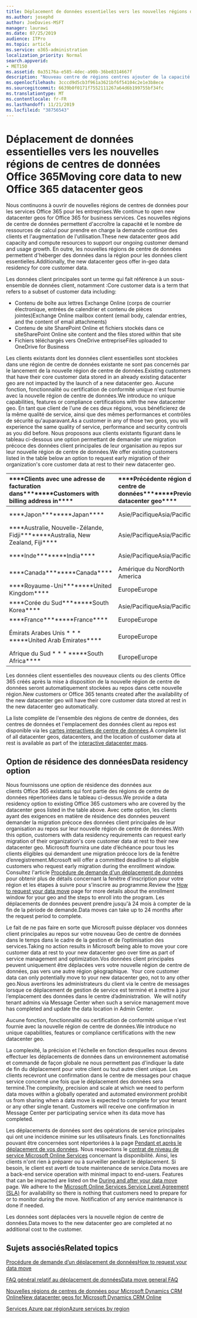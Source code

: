 ```yaml
---
title: Déplacement de données essentielles vers les nouvelles régions de centres de données Office 365
ms.author: josephd
author: JoeDavies-MSFT
manager: laurawi
ms.date: 07/25/2019
audience: ITPro
ms.topic: article
ms.service: o365-administration
localization_priority: Normal
search.appverid:
- MET150
ms.assetid: 0a35176a-e585-4dec-a90b-36be8314667f
description: "Nouveau centre de régions centres ajouter de la capacité et des ressources de calcul pour prendre en charge notre demande de client et sa croissance d’utilisation en cours. En outre, les nouvelles régions de centre de données permettent d'héberger des données dans la région pour les données client essentielles. Le terme « données client essentielles » fait référence à un sous-ensemble de données client définies dans les conditions d'utilisation de Microsoft Online Services : Exchange Onlinecontenu de la boîte aux lettres (corps de courrier électronique, entrées de calendrier et contenu de pièces jointes), SharePoint Onlinecontenu du site et fichiers stockés dans ce site, ainsi que fichiers téléchargés vers OneDrive Entreprise."
ms.openlocfilehash: 3cccd9d5cb3f961a3621bf6f54104c2e1e3b8ece
ms.sourcegitcommit: 6639b0f0171f7552111267a64d6b199755bf34fc
ms.translationtype: MT
ms.contentlocale: fr-FR
ms.lasthandoff: 11/21/2019
ms.locfileid: "38756543"
---
```

# <a name="moving-core-data-to-new-office-365-datacenter-geos"></a><span data-ttu-id="4533d-105">Déplacement de données essentielles vers les nouvelles régions de centres de données Office 365</span><span class="sxs-lookup"><span data-stu-id="4533d-105">Moving core data to new Office 365 datacenter geos</span></span>

<span data-ttu-id="4533d-106">Nous continuons à ouvrir de nouvelles régions de centres de données pour les services Office 365 pour les entreprises.</span><span class="sxs-lookup"><span data-stu-id="4533d-106">We continue to open new datacenter geos for Office 365 for business services.</span></span> <span data-ttu-id="4533d-107">Ces nouvelles régions de centre de données permettent d'accroître la capacité et le nombre de ressources de calcul pour prendre en charge la demande continue des clients et l'augmentation de l'utilisation.</span><span class="sxs-lookup"><span data-stu-id="4533d-107">These new datacenter geos add capacity and compute resources to support our ongoing customer demand and usage growth.</span></span> <span data-ttu-id="4533d-108">En outre, les nouvelles régions de centre de données permettent d'héberger des données dans la région pour les données client essentielles.</span><span class="sxs-lookup"><span data-stu-id="4533d-108">Additionally, the new datacenter geos offer in-geo data residency for core customer data.</span></span> 

<span data-ttu-id="4533d-109">Les données client principales sont un terme qui fait référence à un sous-ensemble de données client, notamment :</span><span class="sxs-lookup"><span data-stu-id="4533d-109">Core customer data is a term that refers to a subset of customer data including:</span></span> 
- <span data-ttu-id="4533d-110">Contenu de boîte aux lettres Exchange Online (corps de courrier électronique, entrées de calendrier et contenu de pièces jointes)</span><span class="sxs-lookup"><span data-stu-id="4533d-110">Exchange Online mailbox content (email body, calendar entries, and the content of email attachments)</span></span>
- <span data-ttu-id="4533d-111">Contenu de site SharePoint Online et fichiers stockés dans ce site</span><span class="sxs-lookup"><span data-stu-id="4533d-111">SharePoint Online site content and the files stored within that site</span></span>
- <span data-ttu-id="4533d-112">Fichiers téléchargés vers OneDrive entreprise</span><span class="sxs-lookup"><span data-stu-id="4533d-112">Files uploaded to OneDrive for Business</span></span> 
  
<span data-ttu-id="4533d-113">Les clients existants dont les données client essentielles sont stockées dans une région de centre de données existante ne sont pas concernés par le lancement de la nouvelle région de centre de données.</span><span class="sxs-lookup"><span data-stu-id="4533d-113">Existing customers that have their core customer data stored in an already existing datacenter geo are not impacted by the launch of a new datacenter geo.</span></span> <span data-ttu-id="4533d-114">Aucune fonction, fonctionnalité ou certification de conformité unique n'est fournie avec la nouvelle région de centre de données.</span><span class="sxs-lookup"><span data-stu-id="4533d-114">We introduce no unique capabilities, features or compliance certifications with the new datacenter geo.</span></span> <span data-ttu-id="4533d-115">En tant que client de l'une de ces deux régions, vous bénéficierez de la même qualité de service, ainsi que des mêmes performances et contrôles de sécurité qu'auparavant.</span><span class="sxs-lookup"><span data-stu-id="4533d-115">As a customer in any of those two geos, you will experience the same quality of service, performance and security controls as you did before.</span></span> <span data-ttu-id="4533d-116">Nous proposons aux clients existants figurant dans le tableau ci-dessous une option permettant de demander une migration précoce des données client principales de leur organisation au repos sur leur nouvelle région de centre de données.</span><span class="sxs-lookup"><span data-stu-id="4533d-116">We offer existing customers listed in the table below an option to request early migration of their organization's core customer data at rest to their new datacenter geo.</span></span>
  
|<span data-ttu-id="4533d-117">\*\*\*\*Clients avec une adresse de facturation dans\*\*\*\*</span><span class="sxs-lookup"><span data-stu-id="4533d-117">\*\*\*\*Customers with billing address in\*\*\*\*</span></span>|<span data-ttu-id="4533d-118">\*\*\*\*Précédente région de centre de données\*\*\*\*</span><span class="sxs-lookup"><span data-stu-id="4533d-118">\*\*\*\*Previous datacenter geo\*\*\*\*</span></span>|<span data-ttu-id="4533d-119">\*\*\*\*Nouvelle région de centre de données\*\*\*\*</span><span class="sxs-lookup"><span data-stu-id="4533d-119">\*\*\*\*New datacenter geo\*\*\*\*</span></span>|<span data-ttu-id="4533d-120">\*\*\*\*Région disponible depuis\*\*\*\*</span><span class="sxs-lookup"><span data-stu-id="4533d-120">\*\*\*\*Geo available since\*\*\*\*</span></span>|
|:-----|:-----|:-----|:-----|
|<span data-ttu-id="4533d-121">\*\*\*\*Japon\*\*\*\*</span><span class="sxs-lookup"><span data-stu-id="4533d-121">\*\*\*\*Japan\*\*\*\*</span></span>| <span data-ttu-id="4533d-122">Asie/Pacifique</span><span class="sxs-lookup"><span data-stu-id="4533d-122">Asia/Pacific</span></span> | <span data-ttu-id="4533d-123">Japon</span><span class="sxs-lookup"><span data-stu-id="4533d-123">Japan</span></span> | <span data-ttu-id="4533d-124">Décembre 2014</span><span class="sxs-lookup"><span data-stu-id="4533d-124">December 2014</span></span> |
|<span data-ttu-id="4533d-125">\*\*\*\*Australie, Nouvelle-Zélande, Fidji\*\*\*\*</span><span class="sxs-lookup"><span data-stu-id="4533d-125">\*\*\*\*Australia, New Zealand, Fiji\*\*\*\*</span></span>| <span data-ttu-id="4533d-126">Asie/Pacifique</span><span class="sxs-lookup"><span data-stu-id="4533d-126">Asia/Pacific</span></span> | <span data-ttu-id="4533d-127">Australie</span><span class="sxs-lookup"><span data-stu-id="4533d-127">Australia</span></span> | <span data-ttu-id="4533d-128">Mars 2015</span><span class="sxs-lookup"><span data-stu-id="4533d-128">March 2015</span></span> |
|<span data-ttu-id="4533d-129">\*\*\*\*Inde\*\*\*\*</span><span class="sxs-lookup"><span data-stu-id="4533d-129">\*\*\*\*India\*\*\*\*</span></span>| <span data-ttu-id="4533d-130">Asie/Pacifique</span><span class="sxs-lookup"><span data-stu-id="4533d-130">Asia/Pacific</span></span> | <span data-ttu-id="4533d-131">Inde</span><span class="sxs-lookup"><span data-stu-id="4533d-131">India</span></span> | <span data-ttu-id="4533d-132">Octobre 2015</span><span class="sxs-lookup"><span data-stu-id="4533d-132">October 2015</span></span> |
|<span data-ttu-id="4533d-133">\*\*\*\*Canada\*\*\*\*</span><span class="sxs-lookup"><span data-stu-id="4533d-133">\*\*\*\*Canada\*\*\*\*</span></span>| <span data-ttu-id="4533d-134">Amérique du Nord</span><span class="sxs-lookup"><span data-stu-id="4533d-134">North America</span></span> | <span data-ttu-id="4533d-135">Canada</span><span class="sxs-lookup"><span data-stu-id="4533d-135">Canada</span></span> | <span data-ttu-id="4533d-136">Mai 2016</span><span class="sxs-lookup"><span data-stu-id="4533d-136">May 2016</span></span> |
|<span data-ttu-id="4533d-137">\*\*\*\*Royaume-Uni\*\*\*\*</span><span class="sxs-lookup"><span data-stu-id="4533d-137">\*\*\*\*United Kingdom\*\*\*\*</span></span>| <span data-ttu-id="4533d-138">Europe</span><span class="sxs-lookup"><span data-stu-id="4533d-138">Europe</span></span> | <span data-ttu-id="4533d-139">Royaume-Uni</span><span class="sxs-lookup"><span data-stu-id="4533d-139">United Kingdom</span></span> | <span data-ttu-id="4533d-140">Septembre 2016</span><span class="sxs-lookup"><span data-stu-id="4533d-140">September 2016</span></span> |
|<span data-ttu-id="4533d-141">\*\*\*\*Corée du Sud\*\*\*\*</span><span class="sxs-lookup"><span data-stu-id="4533d-141">\*\*\*\*South Korea\*\*\*\*</span></span>| <span data-ttu-id="4533d-142">Asie/Pacifique</span><span class="sxs-lookup"><span data-stu-id="4533d-142">Asia/Pacific</span></span> | <span data-ttu-id="4533d-143">Corée du Sud</span><span class="sxs-lookup"><span data-stu-id="4533d-143">South Korea</span></span> | <span data-ttu-id="4533d-144">Avril 2017</span><span class="sxs-lookup"><span data-stu-id="4533d-144">April 2017</span></span> |
|<span data-ttu-id="4533d-145">\*\*\*\*France\*\*\*\*</span><span class="sxs-lookup"><span data-stu-id="4533d-145">\*\*\*\*France\*\*\*\*</span></span>| <span data-ttu-id="4533d-146">Europe</span><span class="sxs-lookup"><span data-stu-id="4533d-146">Europe</span></span> | <span data-ttu-id="4533d-147">France</span><span class="sxs-lookup"><span data-stu-id="4533d-147">France</span></span> | <span data-ttu-id="4533d-148">Mars 2018</span><span class="sxs-lookup"><span data-stu-id="4533d-148">March 2018</span></span> |
|<span data-ttu-id="4533d-149">Émirats Arabes Unis \* \* \* \*</span><span class="sxs-lookup"><span data-stu-id="4533d-149">\*\*\*\*United Arab Emirates\*\*\*\*</span></span>| <span data-ttu-id="4533d-150">Europe</span><span class="sxs-lookup"><span data-stu-id="4533d-150">Europe</span></span> | <span data-ttu-id="4533d-151">Émirats arabes unis</span><span class="sxs-lookup"><span data-stu-id="4533d-151">United Arab Emirates</span></span> | <span data-ttu-id="4533d-152">Juin 2019</span><span class="sxs-lookup"><span data-stu-id="4533d-152">June 2019</span></span> |
|<span data-ttu-id="4533d-153">Afrique du Sud \* \* \* \*</span><span class="sxs-lookup"><span data-stu-id="4533d-153">\*\*\*\*South Africa\*\*\*\*</span></span>| <span data-ttu-id="4533d-154">Europe</span><span class="sxs-lookup"><span data-stu-id="4533d-154">Europe</span></span> | <span data-ttu-id="4533d-155">Afrique du Sud</span><span class="sxs-lookup"><span data-stu-id="4533d-155">South Africa</span></span> | <span data-ttu-id="4533d-156">Juillet 2019</span><span class="sxs-lookup"><span data-stu-id="4533d-156">July 2019</span></span> |
  
<span data-ttu-id="4533d-157">Les données client essentielles des nouveaux clients ou des clients Office 365 créés après la mise à disposition de la nouvelle région de centre de données seront automatiquement stockées au repos dans cette nouvelle région.</span><span class="sxs-lookup"><span data-stu-id="4533d-157">New customers or Office 365 tenants created after the availability of the new datacenter geo will have their core customer data stored at rest in the new datacenter geo automatically.</span></span>
  
<span data-ttu-id="4533d-158">La liste complète de l'ensemble des régions de centre de données, des centres de données et l'emplacement des données client au repos est disponible via les [cartes interactives de centre de données](https://office.com/datamaps).</span><span class="sxs-lookup"><span data-stu-id="4533d-158">A complete list of all datacenter geos, datacenters, and the location of customer data at rest is available as part of the [interactive datacenter maps](https://office.com/datamaps).</span></span> 
  
## <a name="data-residency-option"></a><span data-ttu-id="4533d-159">Option de résidence des données</span><span class="sxs-lookup"><span data-stu-id="4533d-159">Data residency option</span></span>

<span data-ttu-id="4533d-160">Nous fournissons une option de résidence des données aux clients Office 365 existants qui font partie des régions de centre de données répertoriées dans le tableau ci-dessus.</span><span class="sxs-lookup"><span data-stu-id="4533d-160">We provide a data residency option to existing Office 365 customers who are covered by the datacenter geos listed in the table above.</span></span> <span data-ttu-id="4533d-161">Avec cette option, les clients ayant des exigences en matière de résidence des données peuvent demander la migration précoce des données client principales de leur organisation au repos sur leur nouvelle région de centre de données.</span><span class="sxs-lookup"><span data-stu-id="4533d-161">With this option, customers with data residency requirements can request early migration of their organization's core customer data at rest to their new datacenter geo.</span></span>  <span data-ttu-id="4533d-162">Microsoft fournira une date d’échéance pour tous les clients éligibles qui demandent une migration précoce lors de la fenêtre d’enregistrement.</span><span class="sxs-lookup"><span data-stu-id="4533d-162">Microsoft will offer a committed deadline to all eligible customers who request early migration during the enrollment window.</span></span>  <span data-ttu-id="4533d-163">Consultez l'article [Procédure de demande d'un déplacement de données](request-your-data-move.md) pour obtenir plus de détails concernant la fenêtre d'inscription pour votre région et les étapes à suivre pour s'inscrire au programme.</span><span class="sxs-lookup"><span data-stu-id="4533d-163">Review the [How to request your data move](request-your-data-move.md) page for more details about the enrollment window for your geo and the steps to enroll into the program.</span></span>  <span data-ttu-id="4533d-164">Les déplacements de données peuvent prendre jusqu'à 24 mois à compter de la fin de la période de demande.</span><span class="sxs-lookup"><span data-stu-id="4533d-164">Data moves can take up to 24 months after the request period to complete.</span></span>

<span data-ttu-id="4533d-165">Le fait de ne pas faire en sorte que Microsoft puisse déplacer vos données client principales au repos sur votre nouveau Geo de centre de données dans le temps dans le cadre de la gestion et de l’optimisation des services.</span><span class="sxs-lookup"><span data-stu-id="4533d-165">Taking no action results in Microsoft being able to move your core customer data at rest to your new datacenter geo over time as part of service management and optimization.</span></span><span data-ttu-id="4533d-166">Vos données client principales peuvent uniquement être déplacées vers votre nouvelle région de centre de données, pas vers une autre région géographique.</span><span class="sxs-lookup"><span data-stu-id="4533d-166">  Your core customer data can only potentially move to your new datacenter geo, not to any other geo.</span></span><span data-ttu-id="4533d-167">Nous avertirons les administrateurs du client via le centre de messages lorsque ce déplacement de gestion de service est terminé et à mettre à jour l’emplacement des données dans le centre d’administration.</span><span class="sxs-lookup"><span data-stu-id="4533d-167">  We will notify tenant admins via Message Center when such a service management move has completed and update the data location in Admin Center.</span></span>
   
<span data-ttu-id="4533d-168">Aucune fonction, fonctionnalité ou certification de conformité unique n'est fournie avec la nouvelle région de centre de données.</span><span class="sxs-lookup"><span data-stu-id="4533d-168">We introduce no unique capabilities, features or compliance certifications with the new datacenter geo.</span></span>
    
<span data-ttu-id="4533d-p106">La complexité, la précision et l'échelle en fonction desquelles nous devons effectuer les déplacements de données dans un environnement automatisé et commandé de façon globale ne nous permettent pas d'indiquer la date de fin du déplacement pour votre client ou tout autre client unique. Les clients recevront une confirmation dans le centre de messages pour chaque service concerné une fois que le déplacement des données sera terminé.</span><span class="sxs-lookup"><span data-stu-id="4533d-p106">The complexity, precision and scale at which we need to perform data moves within a globally operated and automated environment prohibit us from sharing when a data move is expected to complete for your tenant or any other single tenant. Customers will receive one confirmation in Message Center per participating service when its data move has completed.</span></span> 
    
<span data-ttu-id="4533d-p107">Les déplacements de données sont des opérations de service principales qui ont une incidence minime sur les utilisateurs finals. Les fonctionnalités pouvant être concernées sont répertoriées à la page [Pendant et après le déplacement de vos données](during-and-after-your-data-move.md). Nous respectons le [contrat de niveau de service Microsoft Online Services](https://go.microsoft.com/fwlink/p/?LinkId=523897) concernant la disponibilité. Ainsi, les clients n'ont rien à préparer ou à surveiller pendant le déplacement. Si besoin, le client est averti de toute maintenance de service.</span><span class="sxs-lookup"><span data-stu-id="4533d-p107">Data moves are a back-end service operation with minimal impact to end-users. Features that can be impacted are listed on the [During and after your data move](during-and-after-your-data-move.md) page. We adhere to the [Microsoft Online Services Service Level Agreement (SLA)](https://go.microsoft.com/fwlink/p/?LinkId=523897) for availability so there is nothing that customers need to prepare for or to monitor during the move. Notification of any service maintenance is done if needed.</span></span> 

<span data-ttu-id="4533d-175">Les données sont déplacées vers la nouvelle région de centre de données.</span><span class="sxs-lookup"><span data-stu-id="4533d-175">Data moves to the new datacenter geo are completed at no additional cost to the customer.</span></span>
    
## <a name="related-topics"></a><span data-ttu-id="4533d-176">Sujets associés</span><span class="sxs-lookup"><span data-stu-id="4533d-176">Related topics</span></span> 
 
[<span data-ttu-id="4533d-177">Procédure de demande d’un déplacement de données</span><span class="sxs-lookup"><span data-stu-id="4533d-177">How to request your data move</span></span>](request-your-data-move.md)
    
[<span data-ttu-id="4533d-178">FAQ général relatif au déplacement de données</span><span class="sxs-lookup"><span data-stu-id="4533d-178">Data move general FAQ</span></span>](data-move-faq.md)
  
[<span data-ttu-id="4533d-179">Nouvelles régions de centres de données pour Microsoft Dynamics CRM Online</span><span class="sxs-lookup"><span data-stu-id="4533d-179">New datacenter geos for Microsoft Dynamics CRM Online</span></span>](https://go.microsoft.com/fwlink/p/?Linkid=615924)
  
[<span data-ttu-id="4533d-180">Services Azure par région</span><span class="sxs-lookup"><span data-stu-id="4533d-180">Azure services by region</span></span>](https://azure.microsoft.com/regions/)
